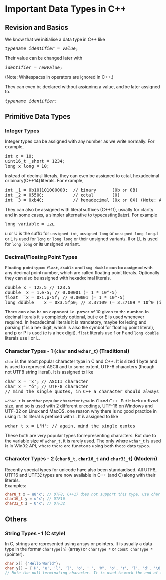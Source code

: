 # Important Data Types in C++  
## Revision and Basics  
We know that we initialise a data type in C++ like  
<pre><em>typename identifier</em> = <em>value</em>;</pre>  
Their value can be changed later with  
<pre><em>identifier </em>=<em> newValue</em>;</pre> (Note: Whitespaces in operators are ignored in C++.)  
They can even be declared without assigning a value, and be later assigned to.  
<pre><em>typename identifier</em>;</pre>  
## Primitive Data Types  
### Integer Types  
Integer types can be assigned with any number as we write normally. For example,  
<pre>int x = 10;
uint16_t _short = 1234;
long x_long = 10;</pre>  
Instead of decimal literals, they can even be assigned to octal, hexadecimal or binary(C++14) literals. For example,  
<pre>int _1 = 0b101101000000;  // binary      (0b or 0B)
int _2 = 05500;           // octal       (0)
int _3 = 0xb40;           // hexadecimal (0x or 0X) (Note: Alphabets in hexadecimal literals are case-sensitive.)</pre>  
They can also be assigned with literal suffixes (C++11), usually for clarity and in some cases, a simpler alternative to typecasting(later). For example  
<pre>long variable = 12L</pre>  
u or U is the suffix for `unsigned int`, `unsigned long` or `unsigned long long`. l or L is used for `long` or `long long` or their unsigned variants. ll or LL is used for `long long` or its unsigned variant.  
### Decimal/Floating Point Types  
Floating point types `float`, `double` and `long double` can be assigned with any decimal point number, which are called floating point literals. Optionally they can also be assigned with hexadecimal literals.  
<pre>double x = 123.5 // 123.5
double _x = 1.e-5; // 0.00001 (= 1 * 10^-5)
float __x = 0x1.p-5f; // 0.00001 (= 1 * 10^-5)
long double ___x = 0x3.5fp0; // 3.37109 (= 3.37109 * 10^0 (i.e. 1))
</pre>  
There can also be an exponent i.e. power of 10 given to the number. In decimal literals it is completely optional, but e or E is used whenever required. In hexadecimal literals it is mandatory, maybe for lexing and parsing (f is a hex digit, which is also the symbol for floating point literal), and p or P is used (e is a hex digit). `float` literals use f or F and `long double` literals use l or L.  
### Character Types - 1 (`char` and `wchar_t`) (Traditional)  
`char` is the most popular character type in C and C++. It is sized 1 byte and is used to represent ASCII and to some extent, UTF-8 characters (though not UTF8 string literal). It is assigned to like  
<pre>char x = 'x'; // ASCII character
char x = "ö"; // UTF-8 character
// mind the single quotes, in C++ a character should always have single quote
</pre>  
`wchar_t` is another popular character type in C and C++. But it lacks a fixed size, and so is used with 2 different encodings, UTF-16 on Windows and UTF-32 on Linux and MacOS. one reason why there is no good practice in using it. Its literal is prefixed with `L`. It is assigned to like  
<pre>wchar_t x = L'H'; // again, mind the single quotes</pre>  
These both are very popular types for representing characters. But due to the variable size of `wchar_t`, it is rarely used. The only where `wchar_t` is used is in Win32 API, where there are functions using both these data types.  
### Character Types - 2 (`char8_t`, `char16_t` and `char32_t`) (Modern)  
Recently special types for unicode have also been standardised. All UTF8, UTF16 and UTF32 types are now available in C++ (and C) along with their literals.  
Examples:  
```c++
char8_t x = u8'x'; // UTF8, C++17 does not support this type. Use char instead.
char16_t y = u'x'; // UTF16
char32_t z = U'x'; // UTF32
```  
## Others  
### String Types - 1 (C style)  
In C, strings are represented using arrays or pointers. It is usually a data type in the format `charType[n]` (array) or `charType *` or `const charType *` (pointer).  
```c++  
char x[] {"Hello World"};
char y[] = {'H', 'e', 'l', 'l', 'o', ' ', 'W', 'o', 'r', 'l', 'd', '\0'}; // or equivalent
// Note the null terminating character. It is used to mark the end of the string. Without that size of the string can not be measured.
```  
